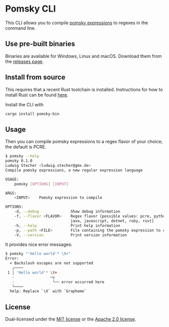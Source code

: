 # Pomsky CLI

This CLI allows you to compile [pomsky expressions](../README.md) to regexes in the command line.

## Use pre-built binaries

Binaries are available for Windows, Linux and macOS. Download them from the
[releases page](https://github.com/rulex-rs/pomsky/releases).

## Install from source

This requires that a recent Rust toolchain is installed. Instructions for how to install Rust can be
found [here](https://www.rust-lang.org/tools/install).

Install the CLI with

```sh
cargo install pomsky-bin
```

## Usage

Then you can compile pomsky expressions to a regex flavor of your choice; the default is PCRE.

```sh
$ pomsky --help
pomsky 0.1.0
Ludwig Stecher <ludwig.stecher@gmx.de>
Compile pomsky expressions, a new regular expression language

USAGE:
    pomsky [OPTIONS] [INPUT]

ARGS:
    <INPUT>    Pomsky expression to compile

OPTIONS:
    -d, --debug              Show debug information
    -f, --flavor <FLAVOR>    Regex flavor [possible values: pcre, python,
                             java, javascript, dotnet, ruby, rust]
    -h, --help               Print help information
    -p, --path <FILE>        File containing the pomsky expression to compile
    -V, --version            Print version information
```

It provides nice error messages:

```sh
$ pomsky "'Hello world'* \X+"
Error:
  × Backslash escapes are not supported
   ╭────
 1 │ 'Hello world'* \X+
   ·                ─┬
   ·                 ╰── error occurred here
   ╰────
  help: Replace `\X` with `Grapheme`
```

## License

Dual-licensed under the [MIT license](https://opensource.org/licenses/MIT) or the
[Apache 2.0 license](https://opensource.org/licenses/Apache-2.0).

